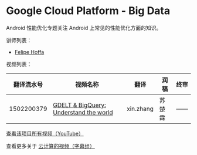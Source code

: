 # Google Cloud Platform - Big Data

Android 性能优化专题关注 Android 上常见的性能优化方面的知识。

讲师列表：

*   [Felipe Hoffa](https://plus.google.com/+FelipeHoffa)
 
视频列表：

| 翻译流水号 | 视频名称 | 翻译 | 润稿 | 终审 |
| -- | -- | -- | -- | -- |
| 1502200379 | [GDELT & BigQuery: Understand the world](http://pub.gfansub.com/Cloud/105-Google-Cloud-Platform-Big-Data/1502200379-gdelt-&-bigquery-understand-the-world.html)  | xin.zhang | 苏楚霖 | —— |

[查看该项目所有视频（YouTube）](https://www.youtube.com/playlist?list=PLOU2XLYxmsIKk5-eHOvuTwJvMkbV1DyUW)

查看更多关于 [云计算的视频（字幕组）](https://pub.gfansub.com/Cloud/index.html)